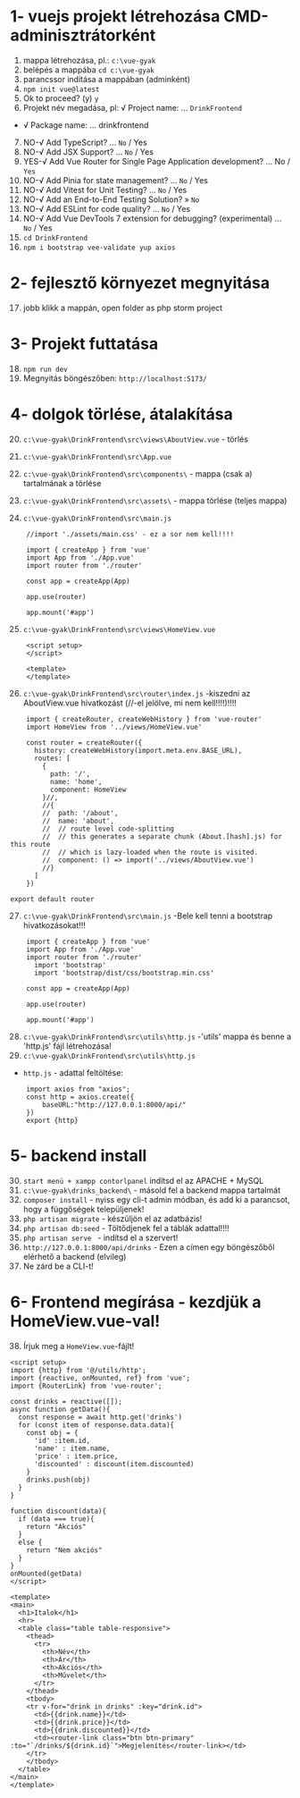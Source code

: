 # 1- vuejs projekt létrehozása CMD-adminisztrátorként
1. mappa létrehozása, pl.: ```c:\vue-gyak```
2. belépés a mappába ```cd c:\vue-gyak```
3. parancssor indítása a mappában (adminként)
4. ``` npm init vue@latest ```
5. Ok to proceed? (y) ```y```
6. Projekt név megadása, pl: √ Project name: ... ```DrinkFrontend```
- √ Package name: ... drinkfrontend
7. NO-√ Add TypeScript? ... ```No``` / Yes
8. NO-√ Add JSX Support? ... ```No``` / Yes
9. YES-√ Add Vue Router for Single Page Application development? ... No / ```Yes```
10. NO-√ Add Pinia for state management? ... ```No``` / Yes
11. NO-√ Add Vitest for Unit Testing? ... ```No``` / Yes
12. NO-√ Add an End-to-End Testing Solution? » ```No```
13. NO-√ Add ESLint for code quality? ... ```No``` / Yes
14. NO-√ Add Vue DevTools 7 extension for debugging? (experimental) ... ```No``` / Yes
15. ```cd DrinkFrontend```
16. ```npm i bootstrap vee-validate yup axios```

# 2- fejlesztő környezet megnyitása
17. jobb klikk a mappán, open folder as php storm project

# 3- Projekt futtatása
18. ```npm run dev```
19. Megnyitás böngészőben: ```http://localhost:5173/```

# 4- dolgok törlése, átalakítása
20. ```c:\vue-gyak\DrinkFrontend\src\views\AboutView.vue``` - törlés
21. ```c:\vue-gyak\DrinkFrontend\src\App.vue```
    <script setup>
    import { RouterLink, RouterView } from 'vue-router'
    </script>
    
    <template>
      <RouterView />
    </template>
    
    <style scoped>
    </style>
22. ```c:\vue-gyak\DrinkFrontend\src\components\``` - mappa (csak a) tartalmának a törlése
23. ```c:\vue-gyak\DrinkFrontend\src\assets\``` - mappa törlése (teljes mappa)
24. ```c:\vue-gyak\DrinkFrontend\src\main.js```
```
    //import './assets/main.css' - ez a sor nem kell!!!!
    
    import { createApp } from 'vue'
    import App from './App.vue'
    import router from './router'
    
    const app = createApp(App)
    
    app.use(router)
    
    app.mount('#app')
```
25. ```c:\vue-gyak\DrinkFrontend\src\views\HomeView.vue```
```
    <script setup>
    </script>
    
    <template>
    </template>
```
26. ```c:\vue-gyak\DrinkFrontend\src\router\index.js```
-kiszedni az AboutView.vue hivatkozást (//-el jelölve, mi nem kell!!!!)!!!!
```
    import { createRouter, createWebHistory } from 'vue-router'
    import HomeView from '../views/HomeView.vue'
    
    const router = createRouter({
      history: createWebHistory(import.meta.env.BASE_URL),
      routes: [
        {
          path: '/',
          name: 'home',
          component: HomeView
        }//,
        //{
        //  path: '/about',
        //  name: 'about',
        //  // route level code-splitting
        //  // this generates a separate chunk (About.[hash].js) for this route
        //  // which is lazy-loaded when the route is visited.
        //  component: () => import('../views/AboutView.vue')
        //}
      ]
    })
```    
    export default router
27. ```c:\vue-gyak\DrinkFrontend\src\main.js```
-Bele kell tenni a bootstrap hivatkozásokat!!!
```
    import { createApp } from 'vue'
    import App from './App.vue'
    import router from './router'
      import 'bootstrap'
      import 'bootstrap/dist/css/bootstrap.min.css'
    
    const app = createApp(App)
    
    app.use(router)
    
    app.mount('#app')
```
28. ```c:\vue-gyak\DrinkFrontend\src\utils\http.js```
-'utils' mappa és benne a 'http.js' fájl létrehozása!
29. ```c:\vue-gyak\DrinkFrontend\src\utils\http.js```
- ```http.js``` - adattal feltöltése:
```
    import axios from "axios";
    const http = axios.create({
        baseURL:"http://127.0.0.1:8000/api/"
    })
    export {http}
```
# 5- backend install
30. ``` start menü + xampp contorlpanel ``` indítsd el az APACHE + MySQL
31. ```c:\vue-gyak\drinks_backend\``` - másold fel a backend mappa tartalmát
32. ```composer install``` - nyiss egy cli-t admin módban, és add ki a parancsot, hogy a függőségek települjenek!
33. ```php artisan migrate``` - készüljön el az adatbázis!
34. ```php artisan db:seed``` - Töltődjenek fel a táblák adattal!!!!
35. ```php artisan serve ``` - indítsd el a szervert!
36. ```http://127.0.0.1:8000/api/drinks``` - Ezen a címen egy böngészőből elérhető a backend (elvileg)
37. Ne zárd be a CLI-t!

# 6- Frontend megírása - kezdjük a HomeView.vue-val!

38. Írjuk meg a ```HomeView.vue```-fájlt!
```
<script setup>
import {http} from '@/utils/http';
import {reactive, onMounted, ref} from 'vue';
import {RouterLink} from 'vue-router';

const drinks = reactive([]);
async function getData(){
  const response = await http.get('drinks')
  for (const item of response.data.data){
    const obj = {
      'id' :item.id,
      'name' : item.name,
      'price' : item.price,
      'discounted' : discount(item.discounted)
    }
    drinks.push(obj)
  }
}

function discount(data){
  if (data === true){
    return "Akciós"
  }
  else {
    return "Nem akciós"
  }
}
onMounted(getData)
</script>

<template>
<main>
  <h1>Italok</h1>
  <hr>
  <table class="table table-responsive">
    <thead>
      <tr>
        <th>Név</th>
        <th>Ár</th>
        <th>Akciós</th>
        <th>Művelet</th>
      </tr>
    </thead>
    <tbody>
    <tr v-for="drink in drinks" :key="drink.id">
      <td>{{drink.name}}</td>
      <td>{{drink.price}}</td>
      <td>{{drink.discounted}}</td>
      <td><router-link class="btn btn-primary" :to="`/drinks/${drink.id}`">Megjelenítés</router-link></td>
    </tr>
    </tbody>
  </table>
</main>
</template>
```
